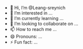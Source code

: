 - 👋 Hi, I’m @Leang-sreynich
- 👀 I’m interested in ...
- 🌱 I’m currently learning ...
- 💞️ I’m looking to collaborate on ...
- 📫 How to reach me ...
- 😄 Pronouns: ...
- ⚡ Fun fact: ...

<!---
Leang-sreynich/Leang-sreynich is a ✨ special ✨ repository because its `README.md` (this file) appears on your GitHub profile.
You can click the Preview link to take a look at your changes.
--->
